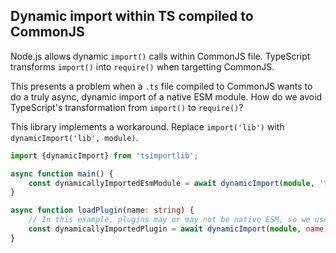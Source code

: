 ## Dynamic import within TS compiled to CommonJS

Node.js allows dynamic `import()` calls within CommonJS file.  TypeScript transforms `import()` into `require()` when targetting CommonJS.

This presents a problem when a `.ts` file compiled to CommonJS wants to do a truly async, dynamic import of a native ESM module.  How do we
avoid TypeScript's transformation from `import()` to `require()`?

This library implements a workaround.  Replace `import('lib')` with `dynamicImport('lib', module)`.

```typescript
import {dynamicImport} from 'tsimportlib';

async function main() {
    const dynamicallyImportedEsmModule = await dynamicImport(module, 'truly-esm-module') as typeof import('truly-esm-module');
}

async function loadPlugin(name: string) {
    // In this example, plugins may or may not be native ESM, so we use dynamic import to support both.
    const dynamicallyImportedPlugin = await dynamicImport(module, name) as MyPluginInterface;
}
```
